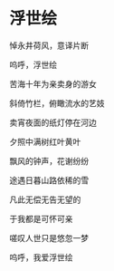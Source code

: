    

# 浮世绘

悼永井荷风，意译片断

  

呜呼，浮世绘

苦海十年为亲卖身的游女

斜倚竹栏，俯瞰流水的艺妓

卖宵夜面的纸灯停在河边

夕照中满树红叶黄叶

飘风的钟声，花谢纷纷

途遇日暮山路依稀的雪

凡此无偿无告无望的

于我都是可怀可亲

嗟叹人世只是悠忽一梦

呜呼，我爱浮世绘